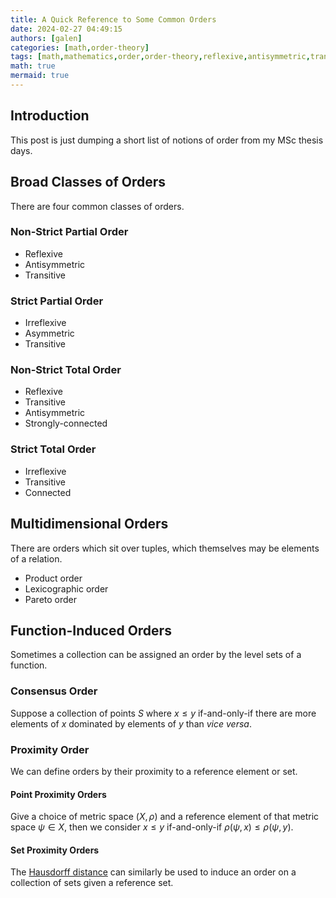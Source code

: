 ```yaml
---
title: A Quick Reference to Some Common Orders
date: 2024-02-27 04:49:15
authors: [galen]
categories: [math,order-theory]
tags: [math,mathematics,order,order-theory,reflexive,antisymmetric,transitive,irreflextive,asymmetric,strongly-connected,connected,product-order,pareto-order,lexicographic-order,function-induced-order,consensus-order,magnitude,proximity-order,hausdorff-distance]
math: true
mermaid: true
---
```


## Introduction
This post is just dumping a short list of notions of order from my MSc thesis days.

## Broad Classes of Orders

There are four common classes of orders.

### Non-Strict Partial Order
- Reflexive
- Antisymmetric
- Transitive


### Strict Partial Order
- Irreflexive
- Asymmetric
- Transitive

### Non-Strict Total Order
- Reflexive
- Transitive
- Antisymmetric
- Strongly-connected

### Strict Total Order
- Irreflexive
- Transitive
- Connected

## Multidimensional Orders

There are orders which sit over tuples, which themselves may be elements of a relation.

- Product order
- Lexicographic order
- Pareto order


## Function-Induced Orders

Sometimes a collection can be assigned an order by the level sets of a function.

### Consensus Order

Suppose a collection of points $S$ where $x \leq y$ if-and-only-if there are more elements of $x$ dominated by elements of $y$ than *vice versa*.

### Proximity Order

We can define orders by their proximity to a reference element or set.

#### Point Proximity Orders
Give a choice of metric space $(X, \rho)$ and a reference element of that metric space $\psi \in X$, then we consider $x \leq y$ if-and-only-if $\rho(\psi, x) \leq \rho(\psi, y)$.

#### Set Proximity Orders

The [Hausdorff distance](https://en.wikipedia.org/wiki/Hausdorff_distance) can similarly be used to induce an order on a collection of sets given a reference set.
